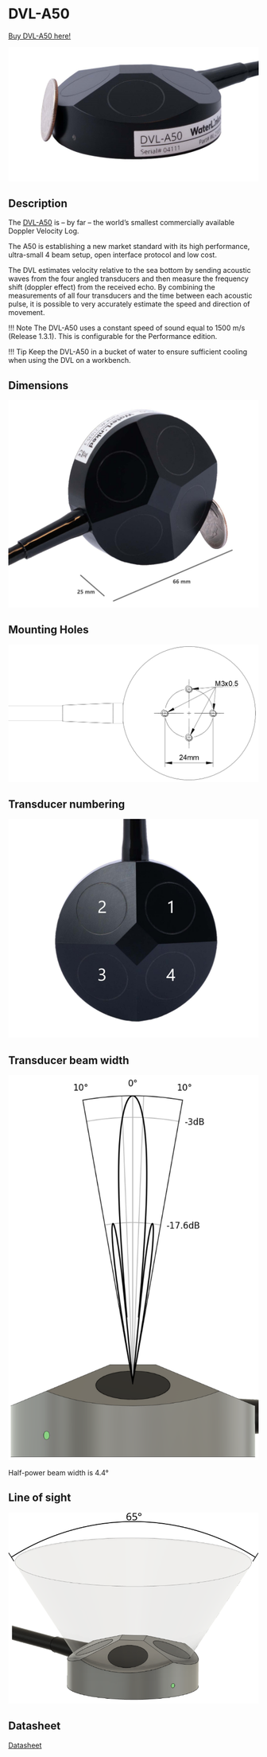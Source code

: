 # DVL-A50

[Buy DVL-A50 here!](https://waterlinked.com/product/dvl-a50/)

![dvl_a50](../img/WL-21035-3_DVL-A50_Side4_1600_crop.jpg)

## Description
The [DVL-A50](https://www.waterlinked.com/dvl/dvl-a50) is – by far – the world’s smallest commercially available Doppler Velocity Log.

The A50 is establishing a new market standard with its high performance, ultra-small 4 beam setup, open interface protocol and low cost.

The DVL estimates velocity relative to the sea bottom by sending acoustic waves from the four angled transducers and then measure the frequency shift (doppler effect) from the received echo. By combining the measurements of all four transducers and the time between each acoustic pulse, it is possible to very accurately estimate the speed and direction of movement.

!!! Note
	The DVL-A50 uses a constant speed of sound equal to 1500 m/s (Release 1.3.1). This is configurable for the Performance edition.

!!! Tip
	Keep the DVL-A50 in a bucket of water to ensure sufficient cooling when using the DVL on a workbench.

## Dimensions

![dvl_a50_dimensions](../img/WL-21035-3_DVL-A50_Side3_1600_dimension_crop.jpg)


## Mounting Holes

![dvl_a50_mounting_holes_drawing](../img/dvl_mounting_holes_drawing.png)


## Transducer numbering

![dvl_a50_transducer_numbering](../img/WL-21035-3_DVL-A50_Front_1600_transducers_crop.jpg)


## Transducer beam width

![dvl_a50_transducer_beam](../img/dvl_transducer_directivity.svg)

Half-power beam width is 4.4°


## Line of sight

![dvl_a50_transducer_line_of_sight](../img/dvl_line_of_sight.svg)

## Datasheet

[Datasheet](https://waterlinked.com/dvl-a50#Downloads-%2F-Resources%E2%80%8B)
